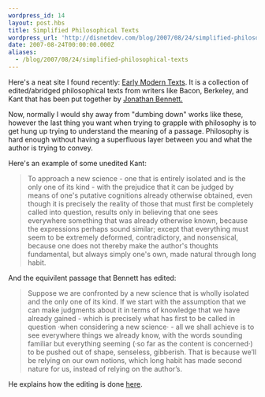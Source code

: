 ```yaml
---
wordpress_id: 14
layout: post.hbs
title: Simplified Philosophical Texts
wordpress_url: 'http://disnetdev.com/blog/2007/08/24/simplified-philosophical-texts/'
date: 2007-08-24T00:00:00.000Z
aliases:
  - /blog/2007/08/24/simplified-philosophical-texts
---
```

Here's a neat site I found recently: <a href="http://www.earlymoderntexts.com/">Early Modern Texts</a>. It is a collection of edited/abridged philosophical texts from writers like Bacon, Berkeley, and Kant that has been put together by <a href="http://www.earlymoderntexts.com/f_jfb.html">Jonathan Bennett.</a>

Now, normally I would shy away from "dumbing down" works like these, however the last thing you want when trying to grapple with philosophy is to get hung up trying to understand the meaning of a passage. Philosophy is hard enough without having a superfluous layer between you and what the author is trying to convey.

Here's an example of some unedited Kant:
<blockquote>To approach a new science - one that is entirely isolated and is the only one of its kind - with the prejudice that it can be judged by means of one's putative cognitions already otherwise obtained, even though it is precisely the reality of those that must first be completely called into question, results only in believing that one sees everywhere something that was already otherwise known, because the expressions perhaps sound similar; except that everything must seem to be extremely deformed, contradictory, and nonsensical, because one does not thereby make the author's thoughts fundamental, but always simply one's own, made natural through long habit.</blockquote>
And the equivilent passage that Bennett has edited:
<blockquote>Suppose we are confronted by a new science that is wholly isolated and the only one of its kind. If we start with the assumption that we can make judgments about it in terms of knowledge that we have already gained - which is precisely what has first to be called in question ·when considering a new science· - all we shall achieve is to see everywhere things we already know, with the words sounding familiar but everything seeming (·so far as the content is concerned·) to be pushed out of shape, senseless, gibberish. That is because we’ll be relying on our own notions, which long habit has made second nature for us, instead of relying on the author’s.</blockquote>
He explains how the editing is done <a href="http://www.earlymoderntexts.com/f_how.html">here</a>.
